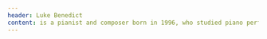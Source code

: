 ```yaml
---
header: Luke Benedict
content: is a pianist and composer born in 1996, who studied piano performance at Eastman School of Music and Boston Conservatory of Music, where he studied under Rebecca Penneys and Michael Lewin. He also earned degrees in music composition at Lynn University under the tutelage of Thomas McKinley.
---
```


